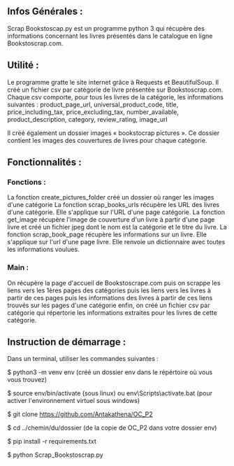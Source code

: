## Infos Générales :

 Scrap Bookstoscap.py est un programme python 3 qui récupère des informations concernant les livres présentés dans le catalogue en ligne Bookstoscrap.com.
 
## Utilité :

Le programme gratte le site internet grâce à Requests et BeautifulSoup.
Il créé un fichier csv par catégorie de livre présentée sur Bookstoscrap.com.
Chaque csv comporte, pour tous les livres de la catégorie, les informations suivantes :
product_page_url,  universal_product_code, title, price_including_tax, price_excluding_tax,
number_available, product_description, category, review_rating, image_url

Il créé également un dossier images « bookstocrap pictures ». Ce dossier contient  les images des couvertures de livres pour chaque catégorie.

## Fonctionnalités :

### Fonctions : 
La fonction create_pictures_folder créé un dossier où ranger les images d'une catégorie
La fonction scrap_books_urls récupère les URL des livres d'une catégorie. Elle s'applique sur l'URL d'une page catégorie.
La fonction get_image récupère l'image de couverture d'un livre à partir d'une page livre et créé un fichier jpeg dont le nom est la catégorie et le titre du livre.
La fonction scrap_book_page récupère les informations sur un livre. Elle s'applique sur l'url d'une page livre. Elle renvoie un dictionnaire avec toutes les informations voulues.

### Main :
On récupère la page d'accueil de Bookstoscrape.com
puis on scrappe les liens vers les 1ères pages des catégories
puis les liens vers les livres à partir de ces pages
puis les informations des livres à partir de ces liens trouvés sur les pages d'une catégorie
enfin, on créé un fichier csv par catégorie qui répertorie les informations extraites pour les livres de cette catégorie.

## Instruction de démarrage :
Dans un terminal, utiliser les commandes suivantes :

$ python3 -m venv env (créé un dossier env dans le répértoire où vous vous trouvez)

$ source env/bin/activate (sous linux) ou env\Scripts\activate.bat (pour activer l'environnement virtuel sous windows)
  
$ git clone https://github.com/Antakathena/OC_P2

$ cd ../chemin/du/dossier (de la copie de OC_P2 dans votre dossier env)

$ pip install -r requirements.txt

$ python Scrap_Bookstoscrap.py

